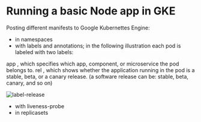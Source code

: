 # Running a basic Node app in GKE

Posting different manifests to Google Kubernettes Engine:

* in namespaces
* with labels and annotations; in the following illustration each pod is labeled with two labels: 

app , which specifies which app, component, or microservice the pod belongs to.
rel , which shows whether the application running in the pod is a stable, beta, or a canary release. (a software release can be: stable, beta, canary, and so on)

![label-release](https://github.com/ckodalo/basicApp/assets/48943229/6cd6abe6-03b0-4d2b-a6a1-4f8a8e2a0ba0)

* with liveness-probe
* in replicasets
